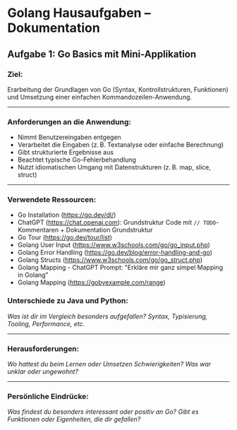 # Golang Hausaufgaben – Dokumentation

## Aufgabe 1: Go Basics mit Mini-Applikation

### Ziel:
Erarbeitung der Grundlagen von Go (Syntax, Kontrollstrukturen, Funktionen) und Umsetzung einer einfachen Kommandozeilen-Anwendung.

---

### Anforderungen an die Anwendung:

- Nimmt Benutzereingaben entgegen
- Verarbeitet die Eingaben (z. B. Textanalyse oder einfache Berechnung)
- Gibt strukturierte Ergebnisse aus
- Beachtet typische Go-Fehlerbehandlung
- Nutzt idiomatischen Umgang mit Datenstrukturen (z. B. map, slice, struct)

---

### Verwendete Ressourcen:

* Go Installation (https://go.dev/dl/)
* ChatGPT (https://chat.openai.com): Grundstruktur Code mit `// TODO`-Kommentaren + Dokumentation Grundstruktur
* Go Tour (https://go.dev/tour/list)
* Golang User Input (https://www.w3schools.com/go/go_input.php)
* Golang Error Handling (https://go.dev/blog/error-handling-and-go)
* Golang Structs (https://www.w3schools.com/go/go_struct.php)
* Golang Mapping - ChatGPT Prompt: "Erkläre mir ganz simpel Mapping in Golang"
* Golang Mapping (https://gobyexample.com/range)

### Unterschiede zu Java und Python:

*Was ist dir im Vergleich besonders aufgefallen? Syntax, Typisierung, Tooling, Performance, etc.*

---

### Herausforderungen:

*Wo hattest du beim Lernen oder Umsetzen Schwierigkeiten? Was war unklar oder ungewohnt?*

---

### Persönliche Eindrücke:

*Was findest du besonders interessant oder positiv an Go? Gibt es Funktionen oder Eigenheiten, die dir gefallen?*
